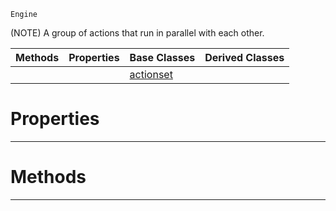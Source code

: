  `Engine`

(NOTE) A group of actions that run in parallel with each other.

|Methods|Properties|Base Classes|Derived Classes|
|---|---|---|---|
| | |[actionset](https://github.com/PlasmaEngine/PlasmaDocs/blob/master/code_reference/class_reference/actionset.markdown)| |


 #  Properties


---  
 #  Methods


---  
 

 